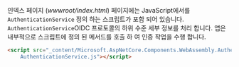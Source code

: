 인덱스 페이지 (*wwwroot/index.html*) 페이지에는 JavaScript에서를 `AuthenticationService` 정의 하는 스크립트가 포함 되어 있습니다. `AuthenticationService`OIDC 프로토콜의 하위 수준 세부 정보를 처리 합니다. 앱은 내부적으로 스크립트에 정의 된 메서드를 호출 하 여 인증 작업을 수행 합니다.

```html
<script src="_content/Microsoft.AspNetCore.Components.WebAssembly.Authentication/
    AuthenticationService.js"></script>
```
